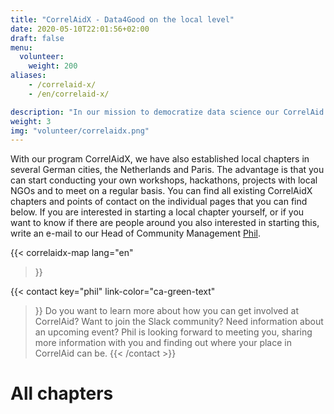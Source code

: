 ```yaml
---
title: "CorrelAidX - Data4Good on the local level"
date: 2020-05-10T22:01:56+02:00
draft: false
menu:
  volunteer:
    weight: 200
aliases:
    - /correlaid-x/
    - /en/correlaid-x/

description: "In our mission to democratize data science our CorrelAid X chapters help us to bring Data4Good near you. Connect with other data enthusiasts in your region and have real impact on the local level: CorrelAid X is the right place to start!"
weight: 3
img: "volunteer/correlaidx.png"
---
```



With our program CorrelAidX, we have also established local chapters in several German cities, the Netherlands and Paris. The advantage is that you can start conducting your own workshops, hackathons, projects with local NGOs and to meet on a regular basis. You can find all existing CorrelAidX chapters and points of contact on the individual pages that you can find below.
If you are interested in starting a local chapter yourself, or if you want to know if there are people around you also interested in starting this, write an e-mail to our Head of Community Management [Phil](mailto:phil.b@correlaid.org). 


{{< correlaidx-map 
    lang="en"
>}}

{{< contact
    key="phil"
    link-color="ca-green-text"
>}}
Do you want to learn more about how you can get involved at CorrelAid? Want to join the Slack community? Need information about an upcoming event? Phil is looking forward to meeting you, sharing more information with you and finding out where your place in CorrelAid can be.
{{< /contact >}}


# All chapters